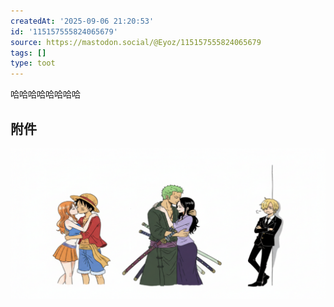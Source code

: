 ```yaml
---
createdAt: '2025-09-06 21:20:53'
id: '115157555824065679'
source: https://mastodon.social/@Eyoz/115157555824065679
tags: []
type: toot
---
```


哈哈哈哈哈哈哈哈
## 附件
![Image](../media/115157555603233705-5e6acfa24b0d9029.png)
